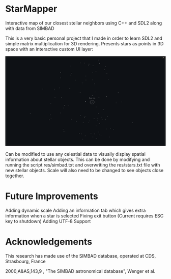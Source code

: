 # StarMapper

Interactive map of our closest stellar neighbors using C++ and SDL2 along with data from SIMBAD

This is a very basic personal project that I made in order to learn SDL2 and simple matrix multiplication for 3D rendering. Presents stars as points in 3D space with an interactive custom UI layer:

![Example](example.png)

Can be modified to use any celestial data to visually display spatial information about stellar objects. This can be done by modifying and running the script res/simbad.txt and overwriting the res/stars.txt file with new stellar objects. Scale will also need to be changed to see objects close together.

# Future Improvements

Adding dynamic scale
Adding an information tab which gives extra information when a star is selected
Fixing exit button (Current requires ESC key to shutdown)
Adding UTF-8 Support

# Acknowledgements

This research has made use of the SIMBAD database,
operated at CDS, Strasbourg, France

2000,A&AS,143,9 , "The SIMBAD astronomical database", Wenger et al.
